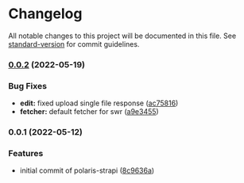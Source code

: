# Changelog

All notable changes to this project will be documented in this file. See [standard-version](https://github.com/conventional-changelog/standard-version) for commit guidelines.

### [0.0.2](https://github.com/strapify/polaris-strapi/compare/v0.0.1...v0.0.2) (2022-05-19)


### Bug Fixes

* **edit:** fixed upload single file response ([ac75816](https://github.com/strapify/polaris-strapi/commit/ac75816ed837078f7c07f7fcea09791d5df9afb8))
* **fetcher:** default fetcher for swr ([a9e3455](https://github.com/strapify/polaris-strapi/commit/a9e3455c7548614b5427098ae8f74d0ea62e31af))

### 0.0.1 (2022-05-12)


### Features

* initial commit of polaris-strapi ([8c9636a](https://github.com/strapify/polaris-strapi/commit/8c9636aa13c571c4d2f6c81480436a30c2ee5048))
